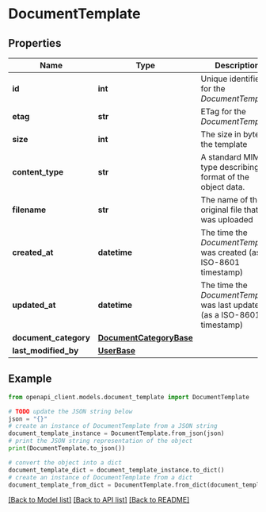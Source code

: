 # DocumentTemplate


## Properties

Name | Type | Description | Notes
------------ | ------------- | ------------- | -------------
**id** | **int** | Unique identifier for the *DocumentTemplate* | [optional] 
**etag** | **str** | ETag for the *DocumentTemplate* | [optional] 
**size** | **int** | The size in bytes of the template | [optional] 
**content_type** | **str** | A standard MIME type describing the format of the object data. | [optional] 
**filename** | **str** | The name of the original file that was uploaded | [optional] 
**created_at** | **datetime** | The time the *DocumentTemplate* was created (as a ISO-8601 timestamp) | [optional] 
**updated_at** | **datetime** | The time the *DocumentTemplate* was last updated (as a ISO-8601 timestamp) | [optional] 
**document_category** | [**DocumentCategoryBase**](DocumentCategoryBase.md) |  | [optional] 
**last_modified_by** | [**UserBase**](UserBase.md) |  | [optional] 

## Example

```python
from openapi_client.models.document_template import DocumentTemplate

# TODO update the JSON string below
json = "{}"
# create an instance of DocumentTemplate from a JSON string
document_template_instance = DocumentTemplate.from_json(json)
# print the JSON string representation of the object
print(DocumentTemplate.to_json())

# convert the object into a dict
document_template_dict = document_template_instance.to_dict()
# create an instance of DocumentTemplate from a dict
document_template_from_dict = DocumentTemplate.from_dict(document_template_dict)
```
[[Back to Model list]](../README.md#documentation-for-models) [[Back to API list]](../README.md#documentation-for-api-endpoints) [[Back to README]](../README.md)


